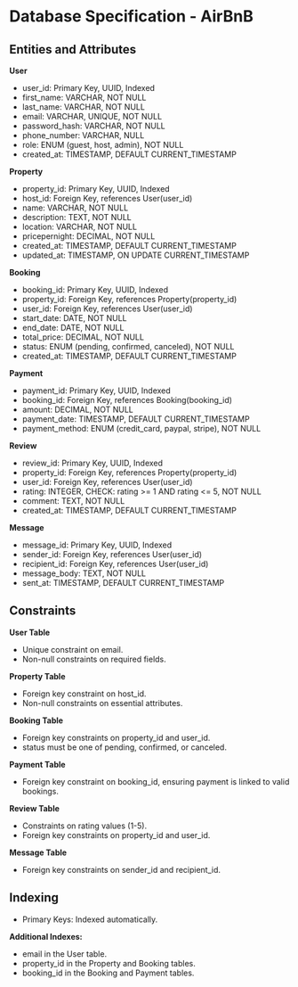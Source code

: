 # Database Specification - AirBnB
## Entities and Attributes

**User**
* user_id: Primary Key, UUID, Indexed
* first_name: VARCHAR, NOT NULL
* last_name: VARCHAR, NOT NULL
* email: VARCHAR, UNIQUE, NOT NULL
* password_hash: VARCHAR, NOT NULL
* phone_number: VARCHAR, NULL
* role: ENUM (guest, host, admin), NOT NULL
* created_at: TIMESTAMP, DEFAULT CURRENT_TIMESTAMP

**Property**
* property_id: Primary Key, UUID, Indexed
* host_id: Foreign Key, references User(user_id)
* name: VARCHAR, NOT NULL
* description: TEXT, NOT NULL
* location: VARCHAR, NOT NULL
* pricepernight: DECIMAL, NOT NULL
* created_at: TIMESTAMP, DEFAULT CURRENT_TIMESTAMP
* updated_at: TIMESTAMP, ON UPDATE CURRENT_TIMESTAMP

**Booking**
* booking_id: Primary Key, UUID, Indexed
* property_id: Foreign Key, references Property(property_id)
* user_id: Foreign Key, references User(user_id)
* start_date: DATE, NOT NULL
* end_date: DATE, NOT NULL
* total_price: DECIMAL, NOT NULL
* status: ENUM (pending, confirmed, canceled), NOT NULL
* created_at: TIMESTAMP, DEFAULT CURRENT_TIMESTAMP

**Payment**
* payment_id: Primary Key, UUID, Indexed
* booking_id: Foreign Key, references Booking(booking_id)
* amount: DECIMAL, NOT NULL
* payment_date: TIMESTAMP, DEFAULT CURRENT_TIMESTAMP
* payment_method: ENUM (credit_card, paypal, stripe), NOT NULL

**Review**
* review_id: Primary Key, UUID, Indexed
* property_id: Foreign Key, references Property(property_id)
* user_id: Foreign Key, references User(user_id)
* rating: INTEGER, CHECK: rating >= 1 AND rating <= 5, NOT NULL
* comment: TEXT, NOT NULL
* created_at: TIMESTAMP, DEFAULT CURRENT_TIMESTAMP

**Message**
* message_id: Primary Key, UUID, Indexed
* sender_id: Foreign Key, references User(user_id)
* recipient_id: Foreign Key, references User(user_id)
* message_body: TEXT, NOT NULL
* sent_at: TIMESTAMP, DEFAULT CURRENT_TIMESTAMP

## Constraints
**User Table**
* Unique constraint on email.
* Non-null constraints on required fields.

**Property Table**
* Foreign key constraint on host_id.
* Non-null constraints on essential attributes.

**Booking Table**
* Foreign key constraints on property_id and user_id.
* status must be one of pending, confirmed, or canceled.

**Payment Table**
* Foreign key constraint on booking_id, ensuring payment is linked to valid bookings.

**Review Table**
* Constraints on rating values (1-5).
* Foreign key constraints on property_id and user_id.

**Message Table**
* Foreign key constraints on sender_id and recipient_id.

## Indexing
* Primary Keys: Indexed automatically.

**Additional Indexes:**
* email in the User table.
* property_id in the Property and Booking tables.
* booking_id in the Booking and Payment tables.